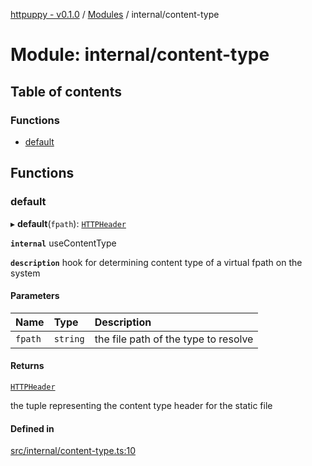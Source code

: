 [httpuppy - v0.1.0](../README.md) / [Modules](../modules.md) / internal/content-type

# Module: internal/content-type

## Table of contents

### Functions

- [default](internal_content_type.md#default)

## Functions

### default

▸ **default**(`fpath`): [`HTTPHeader`](types_http.md#httpheader)

**`internal`** useContentType

**`description`** hook for determining content type of a virtual fpath on the system

#### Parameters

| Name | Type | Description |
| :------ | :------ | :------ |
| `fpath` | `string` | the file path of the type to resolve |

#### Returns

[`HTTPHeader`](types_http.md#httpheader)

the tuple representing the content type header for the static file

#### Defined in

[src/internal/content-type.ts:10](https://github.com/abschill/httpuppy/blob/0e45f00/src/internal/content-type.ts#L10)
